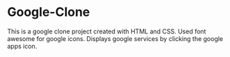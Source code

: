 # Google-Clone
This is a google clone project created with HTML and CSS. Used font awesome for google icons. Displays google services by clicking the google apps icon.

